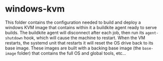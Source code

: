 # windows-kvm

This folder contains the configuration needed to build and deploy a windows KVM image that contains within it a buildkite agent ready to serve builds.
The buildkite agent will disconnect after each job, then run its `agent-shutdown` hook, which will cause the machine to restart.
When the VM restarts, the systemd unit that restarts it will reset the OS drive back to its base image.
These images are built with a backing base image (the `base-image` folder) that contains the full OS and global tools, etc...
